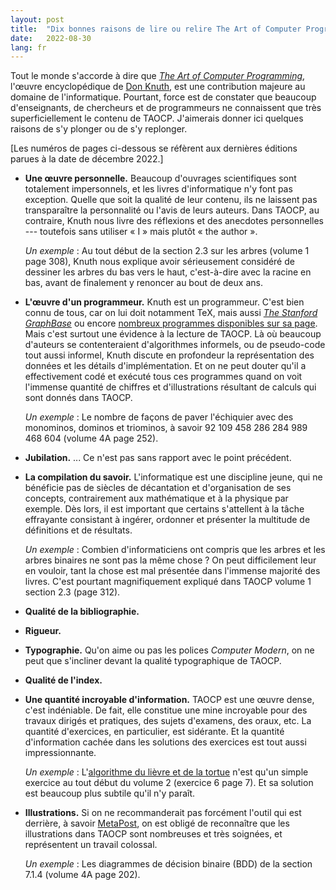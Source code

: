 ```yaml
---
layout: post
title:  "Dix bonnes raisons de lire ou relire The Art of Computer Programming"
date:   2022-08-30
lang: fr
---
```


Tout le monde s'accorde à dire que *[The Art of Computer Programming](https://www-cs-faculty.stanford.edu/~knuth/taocp.html)*,
l'œuvre encyclopédique de [Don
Knuth](https://fr.wikipedia.org/wiki/Donald_Knuth), est une
contribution majeure au domaine de l'informatique.
Pourtant, force est de constater que beaucoup d'enseignants, de
chercheurs et de programmeurs ne connaissent que très
superficiellement le contenu de TAOCP.
J'aimerais donner ici quelques raisons de s'y plonger ou de s'y
replonger.

[Les numéros de pages ci-dessous se réfèrent aux dernières
éditions parues à la date de décembre 2022.]

- **Une œuvre personnelle.** Beaucoup d'ouvrages scientifiques sont
  totalement impersonnels, et les livres d'informatique n'y font pas
  exception. Quelle que soit la qualité de leur contenu, ils ne
  laissent pas transparaître la personnalité ou l'avis de leurs
  auteurs. Dans TAOCP, au contraire, Knuth nous livre des réflexions
  et des anecdotes personnelles --- toutefois sans utiliser « I » mais
  plutôt « the author ».

  *Un exemple* : Au tout début de la section 2.3 sur les arbres (volume 1
  page 308), Knuth nous explique avoir sérieusement considéré de
  dessiner les arbres du bas vers le haut, c'est-à-dire avec la racine
  en bas, avant de finalement y renoncer au bout de deux ans.

- **L'œuvre d'un programmeur.** Knuth est un programmeur. C'est bien
  connu de tous, car on lui doit notamment TeX, mais aussi [*The
  Stanford
  GraphBase*](https://www-cs-faculty.stanford.edu/~knuth/sgb.html) ou
  encore [nombreux programmes disponibles sur sa
  page](https://www-cs-faculty.stanford.edu/~knuth/programs.html).
  Mais c'est surtout une évidence à la lecture de TAOCP.  Là où
  beaucoup d'auteurs se contenteraient d'algorithmes informels, ou de
  pseudo-code tout aussi informel, Knuth discute en profondeur la
  représentation des données et les détails d'implémentation.  Et on
  ne peut douter qu'il a effectivement codé et exécuté tous ces
  programmes quand on voit l'immense quantité de chiffres et
  d'illustrations résultant de calculs qui sont donnés dans TAOCP.

  *Un exemple* : Le nombre de façons de paver l'échiquier avec des
  monominos, dominos et triominos, à savoir 92 109 458 286 284 989 468
  604 (volume 4A page 252).

- **Jubilation.**
  ...
  Ce n'est pas sans rapport avec le point précédent.

- **La compilation du savoir.**
  L'informatique est une discipline jeune, qui ne bénéficie pas de
  siècles de décantation et d'organisation de ses concepts,
  contrairement aux mathématique et à la physique par exemple.
  Dès lors, il est important que certains s'attellent à la tâche
  effrayante consistant à ingérer, ordonner et présenter la multitude
  de définitions et de résultats.

  *Un exemple* : Combien d'informaticiens ont compris que les arbres
  et les arbres binaires ne sont pas la même chose ? On peut
  difficilement leur en vouloir, tant la chose est mal présentée dans
  l'immense majorité des livres.  C'est pourtant magnifiquement
  expliqué dans TAOCP volume 1 section 2.3 (page 312).

- **Qualité de la bibliographie.**

- **Rigueur.**

- **Typographie.**
  Qu'on aime ou pas les polices *Computer Modern*, on ne peut que
  s'incliner devant la qualité typographique de TAOCP.

<!-- - **Des informations rares.** -->

- **Qualité de l'index.**

- **Une quantité incroyable d'information.**
  TAOCP est une œuvre dense, c'est indéniable.
  De fait, elle constitue une mine incroyable pour des travaux
  dirigés et pratiques, des sujets d'examens, des oraux, etc.
  La quantité d'exercices, en particulier, est sidérante.
  Et la quantité d'information cachée dans les solutions des exercices
  est tout aussi impressionnante.

  *Un exemple* : L'[algorithme du lièvre et de la
  tortue](https://fr.wikipedia.org/wiki/Algorithme_du_li%C3%A8vre_et_de_la_tortue)
  n'est qu'un simple exercice au tout début du volume 2 (exercice 6
  page 7). Et sa solution est beaucoup plus subtile qu'il n'y paraît.

- **Illustrations.** Si on ne recommanderait pas forcément l'outil qui
  est derrière, à savoir
  [MetaPost](https://fr.wikipedia.org/wiki/MetaPost), on est obligé de
  reconnaître que les illustrations dans TAOCP sont nombreuses et très
  soignées, et représentent un travail colossal.

  *Un exemple* : Les diagrammes de décision binaire (BDD) de la
  section 7.1.4 (volume 4A page 202).

<!-- [View it in English](/en/2022/08/30/taocp.html) -->
